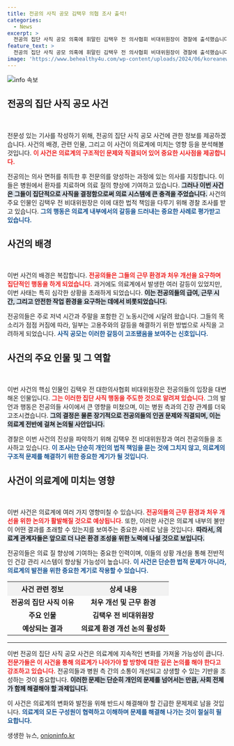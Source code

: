 ```yaml
---
title: 전공의 사직 공모 김택우 의협 조사 출석!
categories:
  - News
excerpt: >
  전공의 집단 사직 공모 의혹에 휘말린 김택우 전 의사협회 비대위원장이 경찰에 출석했습니다. 그의 답변이 사건의 향방을 좌우할 전망입니다.
feature_text: >
  전공의 집단 사직 공모 의혹에 휘말린 김택우 전 의사협회 비대위원장이 경찰에 출석했습니다. 그의 답변이 사건의 향방을 좌우할 전망입니다.
image: 'https://www.behealthy4u.com/wp-content/uploads/2024/06/koreanews.jpg'
---
```


<p><img src="https://www.behealthy4u.com/wp-content/uploads/2024/06/koreanews.jpg" alt="info 속보" /></p>

<h2 data-ke-size="size26">전공의 집단 사직 공모 사건</h2>

<p data-ke-size="size16">&nbsp;</p>

<p>전문성 있는 기사를 작성하기 위해, 전공의 집단 사직 공모 사건에 관한 정보를 제공하겠습니다. 사건의 배경, 관련 인물, 그리고 이 사건이 의료계에 미치는 영향 등을 분석해볼 것입니다. <b><span style="color: #ee2323;">이 사건은 의료계의 구조적인 문제와 직결되어 있어 중요한 시사점을 제공합니다.</span></b> </p>

<p>전공의는 의사 면허를 취득한 후 전문의를 양성하는 과정에 있는 의사를 지칭합니다. 이들은 병원에서 환자를 치료하며 의료 질의 향상에 기여하고 있습니다. <b><span style="background-color: #21538527;">그러나 이번 사건은 그들이 집단적으로 사직을 결정함으로써 의료 시스템에 큰 충격을 주었습니다.</span></b> 사건의 주요 인물인 김택우 전 비대위원장은 이에 대한 법적 책임을 다루기 위해 경찰 조사를 받고 있습니다. <b><span style="color: #1a5490;">그의 행동은 의료계 내부에서의 갈등을 드러내는 중요한 사례로 평가받고 있습니다.</span></b></p>

<h2 data-ke-size="size26">사건의 배경</h2>

<p data-ke-size="size16">&nbsp;</p>

<p>이번 사건의 배경은 복잡합니다. <b><span style="color: #ee2323;">전공의들은 그들의 근무 환경과 처우 개선을 요구하며 집단적인 행동을 하게 되었습니다.</span></b> 과거에도 의료계에서 발생한 여러 갈등이 있었지만, 이번 사태는 특히 심각한 상황을 초래하게 되었습니다. <b><span style="background-color: #21538527;">이는 전공의들의 급여, 근무 시간, 그리고 안전한 작업 환경을 요구하는 데에서 비롯되었습니다.</span></b></p>

<p>전공의들은 주로 저녁 시간과 주말을 포함한 긴 노동시간에 시달려 왔습니다. 그들의 목소리가 점점 커짐에 따라, 일부는 고용주와의 갈등을 해결하기 위한 방법으로 사직을 고려하게 되었습니다. <b><span style="color: #1a5490;">사직 공모는 이러한 갈등이 고조됐음을 보여주는 신호입니다.</span></b></p>

<h2 data-ke-size="size26">사건의 주요 인물 및 그 역할</h2>

<p data-ke-size="size16">&nbsp;</p>

<p>이번 사건의 핵심 인물인 김택우 전 대한의사협회 비대위원장은 전공의들의 입장을 대변해온 인물입니다. <b><span style="color: #ee2323;">그는 이러한 집단 사직 행동을 주도한 것으로 알려져 있습니다.</span></b> 그의 발언과 행동은 전공의들 사이에서 큰 영향을 미쳤으며, 이는 병원 측과의 긴장 관계를 더욱 고조시켰습니다. <b><span style="background-color: #21538527;">그의 결정은 물론 장기적으로 전공의들의 인권 문제와 직결되며, 이는 의료계 전반에 걸쳐 논의될 사안입니다.</span></b></p>

<p>경찰은 이번 사건의 진상을 파악하기 위해 김택우 전 비대위원장과 여러 전공의들을 조사하고 있습니다. <b><span style="color: #1a5490;">이 조사는 단순히 개인의 법적 책임을 묻는 것에 그치지 않고, 의료계의 구조적 문제를 해결하기 위한 중요한 계기가 될 것입니다.</span></b></p>

<h2 data-ke-size="size26">사건이 의료계에 미치는 영향</h2>

<p data-ke-size="size16">&nbsp;</p>

<p>이번 사건은 의료계에 여러 가지 영향미칠 수 있습니다. <b><span style="color: #ee2323;">전공의들의 근무 환경과 처우 개선을 위한 논의가 활발해질 것으로 예상됩니다.</span></b> 또한, 이러한 사건은 의료계 내부의 불만이 어떤 결과를 초래할 수 있는지를 보여주는 중요한 사례로 남을 것입니다. <b><span style="background-color: #21538527;">따라서, 의료계 관계자들은 앞으로 더 나은 환경 조성을 위한 노력에 나설 것으로 보입니다.</span></b></p>

<p>전공의들은 의료 질 향상에 기여하는 중요한 인력이며, 이들의 상황 개선을 통해 전반적인 건강 관리 시스템이 향상될 가능성이 높습니다. <b><span style="color: #1a5490;">이 사건은 단순한 법적 문제가 아니라, 의료계의 발전을 위한 중요한 계기로 작용할 수 있습니다.</span></b></p>

<table style="width: 100%; border-collapse: collapse;">
  <tr>
    <th style="text-align: center; height: 30px; background-color: #f2f2f2;">사건 관련 정보</th>
    <th style="text-align: center; height: 30px; background-color: #f2f2f2;">상세 내용</th>
  </tr>
  <tr>
    <td style="text-align: center; height: 17px;"><b>전공의 집단 사직 이유</b></td>
    <td style="text-align: center; height: 17px;"><b>처우 개선 및 근무 환경</b></td>
  </tr>
  <tr>
    <td style="text-align: center; height: 17px;"><b>주요 인물</b></td>
    <td style="text-align: center; height: 17px;"><b>김택우 전 비대위원장</b></td>
  </tr>
  <tr>
    <td style="text-align: center; height: 17px;"><b>예상되는 결과</b></td>
    <td style="text-align: center; height: 17px;"><b>의료계 환경 개선 논의 활성화</b></td>
  </tr>
</table>

<hr>

<p>이번 전공의 집단 사직 공모 사건은 의료계에 지속적인 변화를 가져올 가능성이 큽니다. <b><span style="color: #ee2323;">전문가들은 이 사건을 통해 의료계가 나아가야 할 방향에 대한 깊은 논의를 해야 한다고 강조하고 있습니다.</span></b> 전공의들과 병원 측 간의 소통이 개선되고 상생할 수 있는 기반을 조성하는 것이 중요합니다. <b><span style="background-color: #21538527;">이러한 문제는 단순히 개인의 문제를 넘어서는 만큼, 사회 전체가 함께 해결해야 할 과제입니다.</span></b></p>

<p>이 사건은 의료계의 변화와 발전을 위해 반드시 해결해야 할 긴급한 문제제로 남을 것입니다. <b><span style="color: #1a5490;">의료계의 모든 구성원이 협력하고 이해하며 문제를 해결해 나가는 것이 절실히 필요합니다.</span></b></p>
생생한 뉴스, <a href="https://onioninfo.kr" rel="dofollow">onioninfo.kr</a>


